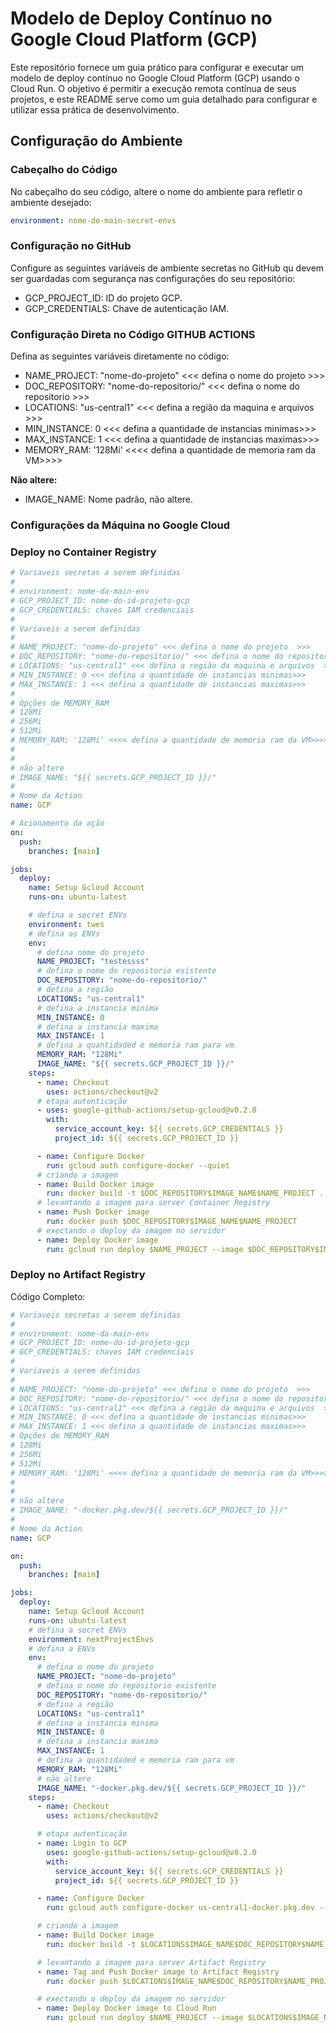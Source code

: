 # Modelo de Deploy Contínuo no Google Cloud Platform (GCP)

Este repositório fornece um guia prático para configurar e executar um modelo de deploy contínuo no Google Cloud Platform (GCP) usando o Cloud Run. O objetivo é permitir a execução remota contínua de seus projetos, e este README serve como um guia detalhado para configurar e utilizar essa prática de desenvolvimento.

## Configuração do Ambiente

### Cabeçalho do Código

No cabeçalho do seu código, altere o nome do ambiente para refletir o ambiente desejado:

```yaml
environment: nome-do-main-secret-envs
```

### Configuração no GitHub

Configure as seguintes variáveis de ambiente secretas no GitHub qu devem ser guardadas com segurança nas configurações do seu repositório:

- GCP_PROJECT_ID: ID do projeto GCP.
- GCP_CREDENTIALS: Chave de autenticação IAM.

### Configuração Direta no Código GITHUB ACTIONS

Defina as seguintes variáveis diretamente no código:

- NAME_PROJECT: "nome-do-projeto" <<< defina o nome do projeto >>>
- DOC_REPOSITORY: "nome-do-repositorio/" <<< defina o nome do repositorio >>>
- LOCATIONS: "us-central1" <<< defina a região da maquina e arquivos >>>
- MIN_INSTANCE: 0 <<< defina a quantidade de instancias minimas>>>
- MAX_INSTANCE: 1 <<< defina a quantidade de instancias maximas>>>
- MEMORY_RAM: '128Mi' <<<< defina a quantidade de memoria ram da VM>>>>

**Não altere:**

- IMAGE_NAME: Nome padrão, não altere.

### Configurações da Máquina no Google Cloud

### Deploy no Container Registry

```yaml
# Variaveis secretas a serem definidas
#
# environment: nome-da-main-env
# GCP_PROJECT_ID: nome-do-id-projeto-gcp
# GCP_CREDENTIALS: chaves IAM credenciais
#
# Variaveis a serem definidas
#
# NAME_PROJECT: "nome-do-projeto" <<< defina o nome do projeto  >>>
# DOC_REPOSITORY: "nome-do-repositorio/" <<< defina o nome do repositorio  >>>
# LOCATIONS: "us-central1" <<< defina a região da maquina e arquivos  >>>
# MIN_INSTANCE: 0 <<< defina a quantidade de instancias minimas>>>
# MAX_INSTANCE: 1 <<< defina a quantidade de instancias maximas>>>
#
# Opções de MEMORY_RAM
# 128Mi
# 256Mi
# 512Mi
# MEMORY_RAM: '128Mi' <<<< defina a quantidade de memoria ram da VM>>>>
#
#
# não altere
# IMAGE_NAME: "${{ secrets.GCP_PROJECT_ID }}/"
#
# Nome da Action
name: GCP

# Acionamento da ação
on:
  push:
    branches: [main]

jobs:
  deploy:
    name: Setup Gcloud Account
    runs-on: ubuntu-latest

    # defina a secret ENVs
    environment: twes
    # defina as ENVs
    env:
      # defina nome do projeto
      NAME_PROJECT: "testessss"
      # defina o nome do repositorio existente
      DOC_REPOSITORY: "nome-do-repositorio/"
      # defina a região
      LOCATIONS: "us-central1"
      # defina a instancia minima
      MIN_INSTANCE: 0
      # defina a instancia maxima
      MAX_INSTANCE: 1
      # defina a quantidaded e memoria ram para vm
      MEMORY_RAM: "128Mi"
      IMAGE_NAME: "${{ secrets.GCP_PROJECT_ID }}/"
    steps:
      - name: Checkout
        uses: actions/checkout@v2
      # etapa autenticação
      - uses: google-github-actions/setup-gcloud@v0.2.0
        with:
          service_account_key: ${{ secrets.GCP_CREDENTIALS }}
          project_id: ${{ secrets.GCP_PROJECT_ID }}

      - name: Configure Docker
        run: gcloud auth configure-docker --quiet
      # criando a imagem
      - name: Build Docker image
        run: docker build -t $DOC_REPOSITORY$IMAGE_NAME$NAME_PROJECT .
      # levantando a imagem para server Container Registry
      - name: Push Docker image
        run: docker push $DOC_REPOSITORY$IMAGE_NAME$NAME_PROJECT
      # exectando o deploy da imagem no servidor
      - name: Deploy Docker image
        run: gcloud run deploy $NAME_PROJECT --image $DOC_REPOSITORY$IMAGE_NAME$NAME_PROJECT --region $LOCATIONS --memory $MEMORY_RAM  --min-instances $MIN_INSTANCE --max-instances $MAX_INSTANCE --platform managed --port 80 --allow-unauthenticated
```

### Deploy no Artifact Registry

Código Completo:

```yaml
# Variaveis secretas a serem definidas
#
# environment: nome-da-main-env
# GCP_PROJECT_ID: nome-do-id-projeto-gcp
# GCP_CREDENTIALS: chaves IAM credenciais
#
# Variaveis a serem definidas
#
# NAME_PROJECT: "nome-do-projeto" <<< defina o nome do projeto  >>>
# DOC_REPOSITORY: "nome-do-repositorio/" <<< defina o nome do repositorio  >>>
# LOCATIONS: "us-central1" <<< defina a região da maquina e arquivos  >>>
# MIN_INSTANCE: 0 <<< defina a quantidade de instancias minimas>>>
# MAX_INSTANCE: 1 <<< defina a quantidade de instancias maximas>>>
# Opções de MEMORY_RAM
# 128Mi
# 256Mi
# 512Mi
# MEMORY_RAM: '128Mi' <<<< defina a quantidade de memoria ram da VM>>>>
#
#
# não altere
# IMAGE_NAME: "-docker.pkg.dev/${{ secrets.GCP_PROJECT_ID }}/"
#
# Nome da Action
name: GCP

on:
  push:
    branches: [main]

jobs:
  deploy:
    name: Setup Gcloud Account
    runs-on: ubuntu-latest
    # defina a secret ENVs
    environment: nextProjectEnvs
    # defina a ENVs
    env:
      # defina o nome do projeto
      NAME_PROJECT: "nome-do-projeto"
      # defina o nome do repositorio existente
      DOC_REPOSITORY: "nome-do-repositorio/"
      # defina a região
      LOCATIONS: "us-central1"
      # defina a instancia minima
      MIN_INSTANCE: 0
      # defina a instancia maxima
      MAX_INSTANCE: 1
      # defina a quantidaded e memoria ram para vm
      MEMORY_RAM: "128Mi"
      # não altere
      IMAGE_NAME: "-docker.pkg.dev/${{ secrets.GCP_PROJECT_ID }}/"
    steps:
      - name: Checkout
        uses: actions/checkout@v2

      # etapa autenticação
      - name: Login to GCP
        uses: google-github-actions/setup-gcloud@v0.2.0
        with:
          service_account_key: ${{ secrets.GCP_CREDENTIALS }}
          project_id: ${{ secrets.GCP_PROJECT_ID }}

      - name: Configure Docker
        run: gcloud auth configure-docker us-central1-docker.pkg.dev --quiet

      # criando a imagem
      - name: Build Docker image
        run: docker build -t $LOCATIONS$IMAGE_NAME$DOC_REPOSITORY$NAME_PROJECT .

      # levantando a imagem para server Artifact Registry
      - name: Tag and Push Docker image to Artifact Registry
        run: docker push $LOCATIONS$IMAGE_NAME$DOC_REPOSITORY$NAME_PROJECT

      # exectando o deploy da imagem no servidor
      - name: Deploy Docker image to Cloud Run
        run: gcloud run deploy $NAME_PROJECT --image $LOCATIONS$IMAGE_NAME$DOC_REPOSITORY$NAME_PROJECT --region $LOCATIONS --memory $MEMORY_RAM --min-instances $MIN_INSTANCE --max-instances $MAX_INSTANCE --platform managed --port 80 --allow-unauthenticated
```
